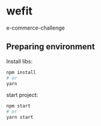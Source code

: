 # wefit

e-commerce-challenge

## Preparing environment

Install libs:

```bash
npm install
# or
yarn
```

start project:

```bash
npm start
# or
yarn start
```
